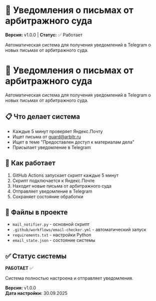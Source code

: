 # 🔔 Уведомления о письмах от арбитражного суда
**Версия:** v1.0.0 | **Статус:** ✅ Работает

Автоматическая система для получения уведомлений в Telegram о новых письмах от арбитражного суда.
# 🔔 Уведомления о письмах от арбитражного суда

Автоматическая система для получения уведомлений в Telegram о новых письмах от арбитражного суда.

## 📋 Что делает система

- Каждые 5 минут проверяет Яндекс.Почту
- Ищет письма от guard@arbitr.ru
- Ищет в теме "Предоставлен доступ к материалам дела"
- Присылает уведомление в Telegram

## 🚀 Как работает

1. GitHub Actions запускает скрипт каждые 5 минут
2. Скрипт подключается к Яндекс.Почте
3. Находит новые письма от арбитражного суда
4. Отправляет уведомление в Telegram
5. Сохраняет состояние обработки

## 📁 Файлы в проекте

- `mail_notifier.py` - основной скрипт
- `.github/workflows/email-checker.yml` - автоматический запуск
- `requirements.txt` - настройки Python
- `email_state.json` - состояние системы

## ✅ Статус системы

**РАБОТАЕТ** ✅

Система полностью настроена и отправляет уведомления.

**Версия:** v1.0.0  
**Дата настройки:** 30.09.2025